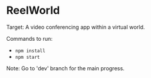 # ReelWorld

Target: A video conferencing app within a virtual world.

Commands to run:
* ```npm install```
* ```npm start```

Note: Go to 'dev' branch for the main progress.
